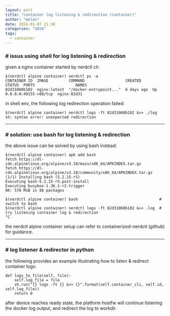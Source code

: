 ```yaml
---
layout: post
title: "container log listening & redirection (container)"
author: "melon"
date: 2024-01-07 21:38
categories: "2024"
tags:
  - container
---
```


### # issus using shell for log listening & redirection
given a nginx container started by nerdctl cli:

```text
$(nerdctl alpine container) nerdctl ps -a
CONTAINER ID  IMAGE         COMMAND                  CREATED     STATUS  PORTS                  NAMES
82d31060b102  nginx:latest  "/docker-entrypoint..."  6 days ago  Up      0.0.0.0:49155->80/tcp  nginx-82d31
```

in shell env, the following log redirection operation failed:

```text
$(nerdctl alpine container) nerdctl logs -ft 82d31060b102 &>> ./log
sh: syntax error: unexpected redirection
```

<hr>

### # solution: use bash for log listening & redirection
the above issue can be solved by using bash instead:

```text
$(nerdctl alpine container) apk add bash
fetch https://dl-cdn.alpinelinux.org/alpine/v3.18/main/x86_64/APKINDEX.tar.gz
fetch https://dl-cdn.alpinelinux.org/alpine/v3.18/community/x86_64/APKINDEX.tar.gz
(1/1) Installing bash (5.2.15-r5)
Executing bash-5.2.15-r5.post-install
Executing busybox-1.36.1-r2.trigger
OK: 570 MiB in 88 packages

$(nerdctl alpine container) bash                                    # switch to bash
$(nerdctl alpine container) nerdctl logs -ft 82d31060b102 &>> .log  # try listening container log & redirection
^C
```

the nerdctl alpine container setup can refer to containerized-nerdctl (github) for guidance.

<hr>

### # log listener & redirector in python
the following provides an example illustrating how to listen & redirect container logs:

```text
def logs_to_file(self, file):
    self.log_file = file
    sh.run("{} logs -ft {} &>> {}".format(self.container_cli, self.id, self.log_file))
    return 0
```

after device reaches ready state, the platform hostfw will continue listening the docker log output,
and redirect the log to workdir.
